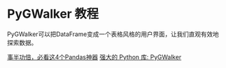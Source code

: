 # PyGWalker 教程

<show-structure depth="2"/>

PyGWalker可以把DataFrame变成一个表格风格的用户界面，让我们直观有效地探索数据。


<seealso>
<category ref="ref_docs">
    <a href="https://mp.weixin.qq.com/s/KIZOZrpRgpC2ypByJi0KnQ">事半功倍，必看这4个Pandas神器</a>
    <a href="https://mp.weixin.qq.com/s/NtoPrmHlpvBluQxPXAW8gw">强大的 Python 库: PyGWalker</a>
</category>
<category ref="ref_github"></category>
<category ref="ref_issues"></category>
<category ref="ref_hf"></category>
<category ref="ref_ms"></category>
</seealso>
